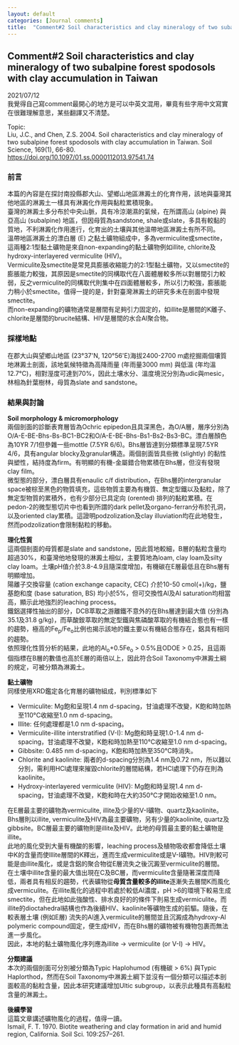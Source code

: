 ```yaml
---
layout: default
categories: [Journal comments]
title:  "Comment#2 Soil characteristics and clay mineralogy of two subalpine forest spodosols with clay accumulation in Taiwan"
---
```

## Comment#2 Soil characteristics and clay mineralogy of two subalpine forest spodosols with clay accumulation in Taiwan
2021/07/12  
我覺得自己寫comment最開心的地方是可以中英文混用，畢竟有些字用中文寫實在很難理解意思，某些翻譯又不清楚。  
  
Topic:  
Liu, J.C., and Chen, Z.S. 2004. Soil characteristics and clay mineralogy of two subalpine forest spodosols with clay accumulation in Taiwan. Soil Science, 169(1), 66-80.  
<a href="https://doi.org/10.1097/01.ss.0000112013.97541.74" target="_blank">https://doi.org/10.1097/01.ss.0000112013.97541.74</a>  
  
### 前言  
本篇的內容是在探討南投縣郡大山、望鄉山地區淋澱土的化育作用，該地與臺灣其他地區的淋澱土一樣具有淋澱化作用與黏粒累積現象。  
臺灣的淋澱土多分布於中央山脈，具有冷涼潮濕的氣候，在所謂高山 (alpine) 與亞高山 (subalpine) 地區，但因母質為sandstone, shale或slate，多具有較黏的質地，不利淋澱化作用進行，化育出的土壤與其他溫帶地區淋澱土有所不同。  
溫帶地區淋澱土的漂白層 (E) 之黏土礦物組成中，多為vermiculite或smectite，這兩種2:1型黏土礦物是來自non-expanding的黏土礦物例如illite, chlorite及hydroxy-interlayered vermiculite (HIV)。  
Vermiculite及smectite是常見具膨脹收縮能力的2:1型黏土礦物，又以smectite的膨脹能力較強，其原因是smectite的同構取代在八面體層較多所以對層間引力較弱，反之vermiculite的同構取代則集中在四面體層較多，所以引力較強，膨脹能力稍小於smectite。值得一提的是，針對臺灣淋澱土的研究多未在剖面中發現smectite。  
而non-expanding的礦物通常是層間有足夠引力固定的，如illite是層間的K離子、chlorite是層間的brucite結構、HIV是層間的水合Al聚合物。  
  
### 採樣地點  
在郡大山與望鄉山地區 (23&deg;37'N, 120&deg;56'E)海拔2400-2700 m處挖掘兩個壤質地淋澱土剖面，該地氣候特徵為高降雨量 (年雨量3000 mm) 與低溫 (年均溫12.7&deg;C)，相對溼度可達到70%，因此土壤水分、溫度境況分別為udic與mesic，林相為針葉樹林，母質為slate and sandstone。  
  
### 結果與討論  
**Soil morphology & micromorphology**  
兩個剖面的診斷表育層皆為Ochric epipedon且具深黑色，為O/A層，層序分別為O/A-E-BE-Bhs-Bs-BC1-BC2和O/A-E-BE-Bhs-Bs1-Bs2-Bs3-BC。漂白層顏色為10YR 7/1但參雜一些mottle (7.5YR 6/6)。Bhs層皆達到分類標準呈現7.5YR 4/6，具有angular blocky及granular構造。兩個剖面皆具些微 (slightly) 的黏性與塑性，結持度為firm。有明顯的有機-金屬錯合物累積在Bhs層，但沒有發現clay film。  
微型態的部分，漂白層具有enaulic c/f distribution，在Bhs層的intergranular space被棕至黑色的物質填充，這些物質主要為有機質、無定型鐵以及黏粒，除了無定型物質的累積外，也有少部分已具定向 (orented) 排列的黏粒累積。在pedon-2的微型態切片中也看到所謂的dark pellet及organo-ferran分布於孔洞，以及oriented clay累積。這證明podzolization及clay illuviation均在此地發生，然而podzolization會限制黏粒的移動。    
  
**理化性質**  
這兩個剖面的母質都是slate and sandstone，因此質地較細，B層的黏粒含量均超過30%，和臺灣他地發現的淋澱土相似，主要質地為loam, clay loam及silty clay loam。土壤pH值介於3.8-4.9且隨深度增加，有機碳在E層最低且在Bhs層有明顯增加。  
陽離子交換容量 (cation exchange capacity, CEC) 介於10-50 cmol(+)/kg，鹽基飽和度 (base saturation, BS) 均小於5%，但可交換性Al及Al saturation均相當高，顯示此地強烈的leaching process。  
鐵鋁選擇性抽出的部分，DCB萃取之游離鐵不意外的在Bhs層達到最大值 (分別為35.1及31.8 g/kg)，而草酸銨萃取的無定型鐵與焦磷酸萃取的有機結合態也有一樣的趨勢，極高的Fe<sub>p</sub>/Fe<sub>o</sub>比例也揭示該地的鐵主要以有機結合態存在，鋁具有相同的趨勢。  
依照理化性質分析的結果，此地的Al<sub>o</sub>+0.5Fe<sub>o</sub> > 0.5%且ODOE > 0.25，且這兩個指標在B層的數值也高於E層的兩倍以上，因此符合Soil Taxonomy中淋澱土綱的規定，可被分類為淋澱土。  
  
**黏土礦物**  
同樣使用XRD鑑定各化育層的礦物組成，判別標準如下  
- Vermiculite: Mg飽和呈現1.4 nm d-spacing，甘油處理不改變，K飽和時加熱至110&deg;C收縮至1.0 nm d-spacing。
- Illite: 任何處理都是1.0 nm d-spacing。
- Vermiculite-illite interstratified (V-I): Mg飽和時呈現1.0-1.4 nm d-spacing，甘油處理不改變，K飽和時加熱至110&deg;C收縮至1.0 nm d-spacing。
- Gibbsite: 0.485 nm d-spacing，K飽和時加熱至350&deg;C時消失。
- Chlorite and kaolinite: 兩者的d-spacing分別為1.4 nm及0.72 nm，所以難以分別，需利用HCl處理來摧毀chlorite的層間結構，若HCl處理下仍存在則為kaolinite。
- Hydroxy-interlayered vermiculite (HIV): Mg飽和時呈現1.4 nm d-spacing，甘油處理不改變，K飽和時在大約350&deg;C才開始收縮至1.0 nm。  
  
在E層最主要的礦物為vermiculite, illite及少量的V-I礦物、quartz及kaolinite。Bhs層則以illite, vermiculite及HIV為最主要礦物，另有少量的kaolinite, quartz及gibbsite。BC層最主要的礦物則是illite及HIV。此地的母質最主要的黏土礦物是illite。  
此地的風化受到大量有機酸的影響，leaching process及植物吸收都會降低土壤中K的含量而使Illite層間的K釋出，進而生成vermiculite或是V-I礦物。HIV則較可能是由illite風化，或是含鋁的聚合物從E層流失之後沉澱至vermiculite的層間。  
在土壤中illite含量的最大值出現在C及BC層，而vermiculite含量隨著深度而降低，兩者具有相反的趨勢，代表礦物從**母質含量較多的illite**逐漸失去層間K而風化成vermiculite。在illite風化的過程中若處於較低Al濃度，pH >6的環境下較易生成smectite，但在此地如此強酸性、排水良好的的條件下則易生成vermiculite。而illite的dioctahedral結構也作為後續HIV、kaolinite等礦物生成的前驅。隨後，在較表層土壤 (例如E層) 流失的Al進入vermiculite的層間並且沉澱成為hydroxy-Al polymeric compound固定，便生成HIV，而在Bhs層的礦物被有機物包裹而無法進一步風化。  
因此，本地的黏土礦物風化序列應為illite &#8594; vermiculite (or V-I) &#8594; HIV。  
  
**分類建議**  
本次的兩個剖面可分別被分類為Typic Haplohumod (有機碳 > 6%) 與Typic Haplorthod，然而在Soil Taxonomy中淋澱土綱下並沒有一個分類可以描述本剖面較高的黏粒含量，因此本研究建議增加Ultic subgroup，以表示此種具有高黏粒含量的淋澱土。  
  
**後續學習**  
這篇文章講述礦物風化的過程，值得一讀。  
Ismail, F. T. 1970. Biotite weathering and clay formation in arid and humid region, California. Soil Sci. 109:257–261.  






